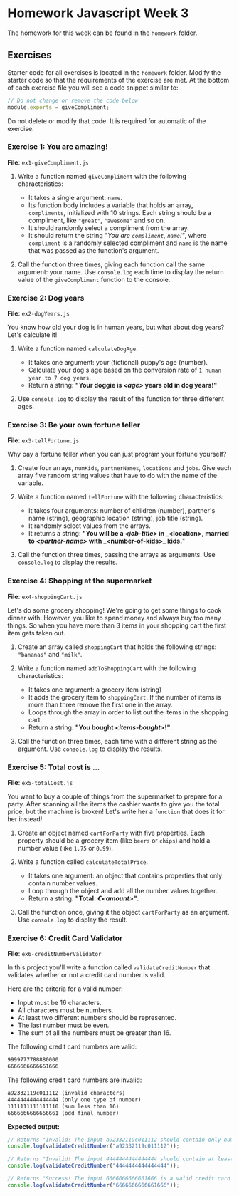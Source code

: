 # Homework Javascript Week 3

The homework for this week can be found in the `homework` folder.

## Exercises

Starter code for all exercises is located in the `homework` folder. Modify the starter code so that the requirements of the exercise are met. At the bottom of each exercise file you will see a code snippet similar to:

```js
// Do not change or remove the code below
module.exports = giveCompliment;
```

Do not delete or modify that code. It is required for automatic of the exercise.

### Exercise 1: You are amazing!

**File**: `ex1-giveCompliment.js`

1. Write a function named `giveCompliment` with the following characteristics:

   - It takes a single argument: `name`.
   - Its function body includes a variable that holds an array, `compliments`, initialized with 10 strings. Each string should be a compliment, like `"great"`, `"awesome"` and so on.
   - It should randomly select a compliment from the array.
   - It should return the string _"You are `compliment`, `name`!"_, where `compliment` is a randomly selected compliment and `name` is the name that was passed as the function's argument.

2. Call the function three times, giving each function call the same argument: your name. Use `console.log` each time to display the return value of the `giveCompliment` function to the console.

### Exercise 2: Dog years

**File**: `ex2-dogYears.js`

You know how old your dog is in human years, but what about dog years? Let's calculate it!

1. Write a function named `calculateDogAge`.

   - It takes one argument: your (fictional) puppy's age (number).
   - Calculate your dog's age based on the conversion rate of `1 human year to 7 dog years`.
   - Return a string: **"Your doggie is _\<age>_ years old in dog years!"**

2. Use `console.log` to display the result of the function for three different ages.

### Exercise 3: Be your own fortune teller

**File**: `ex3-tellFortune.js`

Why pay a fortune teller when you can just program your fortune yourself?

1. Create four arrays, `numKids`, `partnerNames`, `locations` and `jobs`. Give each array five random string values that have to do with the name of the variable.

2. Write a function named `tellFortune` with the following characteristics:

   - It takes four arguments: number of children (number), partner's name (string), geographic location (string), job title (string).
   - It randomly select values from the arrays.
   - It returns a string: **"You will be a _\<job-title>_ in _\<location>, married to _\<partner-name>_ with _\<number-of-kids>\_ kids.**"

3. Call the function three times, passing the arrays as arguments. Use `console.log` to display the results.

### Exercise 4: Shopping at the supermarket

**File**: `ex4-shoppingCart.js`

Let's do some grocery shopping! We're going to get some things to cook dinner with. However, you like to spend money and always buy too many things. So when you have more than 3 items in your shopping cart the first item gets taken out.

1. Create an array called `shoppingCart` that holds the following strings: `"bananas"` and `"milk"`.

2. Write a function named `addToShoppingCart` with the following characteristics:

   - It takes one argument: a grocery item (string)
   - It adds the grocery item to `shoppingCart`. If the number of items is more than three remove the first one in the array.
   - Loops through the array in order to list out the items in the shopping cart.
   - Return a string: **"You bought _\<items-bought>_!"**.

3. Call the function three times, each time with a different string as the argument. Use `console.log` to display the results.

### Exercise 5: Total cost is ...

**File**: `ex5-totalCost.js`

You want to buy a couple of things from the supermarket to prepare for a party. After scanning all the items the cashier wants to give you the total price, but the machine is broken! Let's write her a `function` that does it for her instead!

1. Create an object named `cartForParty` with five properties. Each property should be a grocery item (like `beers` or `chips`) and hold a number value (like `1.75` or `0.99`).

2. Write a function called `calculateTotalPrice`.

   - It takes one argument: an object that contains properties that only contain number values.
   - Loop through the object and add all the number values together.
   - Return a string: **"Total: _€\<amount>_"**.

3. Call the function once, giving it the object `cartForParty` as an argument. Use `console.log` to display the result.

### Exercise 6: Credit Card Validator

**File**: `ex6-creditNumberValidator`

In this project you'll write a function called `validateCreditNumber` that validates whether or not a credit card number is valid.

Here are the criteria for a valid number:

- Input must be 16 characters.
- All characters must be numbers.
- At least two different numbers should be represented.
- The last number must be even.
- The sum of all the numbers must be greater than 16.

The following credit card numbers are valid:

```markdown
9999777788880000
6666666666661666
```

The following credit card numbers are invalid:

```markdown
a92332119c011112 (invalid characters)
4444444444444444 (only one type of number)
1111111111111110 (sum less than 16)
6666666666666661 (odd final number)
```

**Expected output:**

```js
// Returns "Invalid! The input a92332119c011112 should contain only numbers!""
console.log(validateCreditNumber("a92332119c011112"));

// Returns "Invalid! The input 4444444444444444 should contain at least 2 different types of numbers!""
console.log(validateCreditNumber("4444444444444444"));

// Returns "Success! The input 6666666666661666 is a valid credit card number!""
console.log(validateCreditNumber("6666666666661666"));
```
